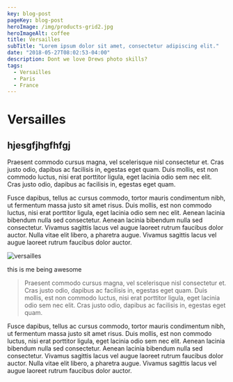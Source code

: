 ```yaml
---
key: blog-post
pageKey: blog-post
heroImage: /img/products-grid2.jpg
heroImageAlt: coffee
title: Versailles
subTitle: "Lorem ipsum dolor sit amet, consectetur adipiscing elit."
date: "2018-05-27T08:02:53-04:00"
description: Dont we love Drews photo skills?
tags:
  - Versailles
  - Paris
  - France
---
```


# Versailles

## hjesgfjhgfhfgj

Praesent commodo cursus magna, vel scelerisque nisl consectetur et. Cras justo odio, dapibus ac facilisis in, egestas eget quam. Duis mollis, est non commodo luctus, nisi erat porttitor ligula, eget lacinia odio sem nec elit. Cras justo odio, dapibus ac facilisis in, egestas eget quam.

Fusce dapibus, tellus ac cursus commodo, tortor mauris condimentum nibh, ut fermentum massa justo sit amet risus. Duis mollis, est non commodo luctus, nisi erat porttitor ligula, eget lacinia odio sem nec elit. Aenean lacinia bibendum nulla sed consectetur. Aenean lacinia bibendum nulla sed consectetur. Vivamus sagittis lacus vel augue laoreet rutrum faucibus dolor auctor. Nulla vitae elit libero, a pharetra augue. Vivamus sagittis lacus vel augue laoreet rutrum faucibus dolor auctor.

![versailles](/img/fullsizeoutput_1323.jpeg)

this is me being awesome

> Praesent commodo cursus magna, vel scelerisque nisl consectetur et. Cras justo odio, dapibus ac facilisis in, egestas eget quam. Duis mollis, est non commodo luctus, nisi erat porttitor ligula, eget lacinia odio sem nec elit. Cras justo odio, dapibus ac facilisis in, egestas eget quam.

Fusce dapibus, tellus ac cursus commodo, tortor mauris condimentum nibh, ut fermentum massa justo sit amet risus. Duis mollis, est non commodo luctus, nisi erat porttitor ligula, eget lacinia odio sem nec elit. Aenean lacinia bibendum nulla sed consectetur. Aenean lacinia bibendum nulla sed consectetur. Vivamus sagittis lacus vel augue laoreet rutrum faucibus dolor auctor. Nulla vitae elit libero, a pharetra augue. Vivamus sagittis lacus vel augue laoreet rutrum faucibus dolor auctor.
